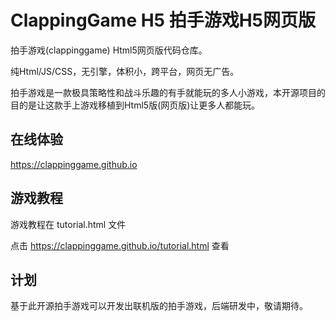 # ClappingGame H5 拍手游戏H5网页版
拍手游戏(clappinggame) Html5网页版代码仓库。

纯Html/JS/CSS，无引擎，体积小，跨平台，网页无广告。

拍手游戏是一款极具策略性和战斗乐趣的有手就能玩的多人小游戏，本开源项目的目的是让这款手上游戏移植到Html5版(网页版)让更多人都能玩。

## 在线体验
https://clappinggame.github.io

## 游戏教程
游戏教程在 tutorial.html 文件

点击 https://clappinggame.github.io/tutorial.html 查看

## 计划
基于此开源拍手游戏可以开发出联机版的拍手游戏，后端研发中，敬请期待。
